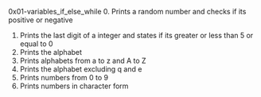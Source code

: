0x01-variables_if_else_while
0. Prints a random number and checks if its positive or negative
1. Prints the last digit of a integer and states if its greater or less than 5 or equal to 0
2. Prints the alphabet
3. Prints alphabets from a to z and A to Z
4. Prints the alphabet excluding q and e
5. Prints numbers from 0 to 9
6. Prints numbers in character form
